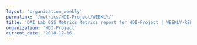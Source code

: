 ```yaml
---
layout: 'organization_weekly'
permalink: '/metrics/HDI-Project/WEEKLY/'
title: 'DAI Lab OSS Metrics Metrics report for HDI-Project | WEEKLY-REPORT-2018-12-16'
organization: 'HDI-Project'
current_date: '2018-12-16'
---
```

